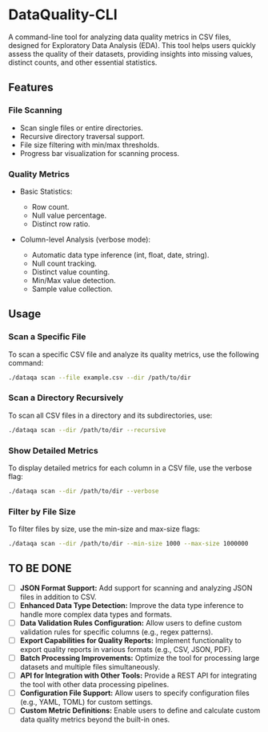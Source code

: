 # DataQuality-CLI

A command-line tool for analyzing data quality metrics in CSV files, designed for Exploratory Data Analysis (EDA). This tool helps users quickly assess the quality of their datasets, providing insights into missing values, distinct counts, and other essential statistics.

## Features

### File Scanning
- Scan single files or entire directories.
- Recursive directory traversal support.
- File size filtering with min/max thresholds.
- Progress bar visualization for scanning process.

### Quality Metrics
- Basic Statistics:
  - Row count.
  - Null value percentage.
  - Distinct row ratio.

- Column-level Analysis (verbose mode):
  - Automatic data type inference (int, float, date, string).
  - Null count tracking.
  - Distinct value counting.
  - Min/Max value detection.
  - Sample value collection.

## Usage

### Scan a Specific File
To scan a specific CSV file and analyze its quality metrics, use the following command:

```bash
./dataqa scan --file example.csv --dir /path/to/dir
```

### Scan a Directory Recursively
To scan all CSV files in a directory and its subdirectories, use:

```bash
./dataqa scan --dir /path/to/dir --recursive
```

### Show Detailed Metrics
To display detailed metrics for each column in a CSV file, use the verbose flag:

```bash
./dataqa scan --dir /path/to/dir --verbose
```

### Filter by File Size
To filter files by size, use the min-size and max-size flags:

```bash
./dataqa scan --dir /path/to/dir --min-size 1000 --max-size 1000000
```

## TO BE DONE

- [ ] **JSON Format Support:** Add support for scanning and analyzing JSON files in addition to CSV.
- [ ] **Enhanced Data Type Detection:** Improve the data type inference to handle more complex data types and formats.
- [ ] **Data Validation Rules Configuration:** Allow users to define custom validation rules for specific columns (e.g., regex patterns).
- [ ] **Export Capabilities for Quality Reports:** Implement functionality to export quality reports in various formats (e.g., CSV, JSON, PDF).
- [ ] **Batch Processing Improvements:** Optimize the tool for processing large datasets and multiple files simultaneously.
- [ ] **API for Integration with Other Tools:** Provide a REST API for integrating the tool with other data processing pipelines.
- [ ] **Configuration File Support:** Allow users to specify configuration files (e.g., YAML, TOML) for custom settings.
- [ ] **Custom Metric Definitions:** Enable users to define and calculate custom data quality metrics beyond the built-in ones.
